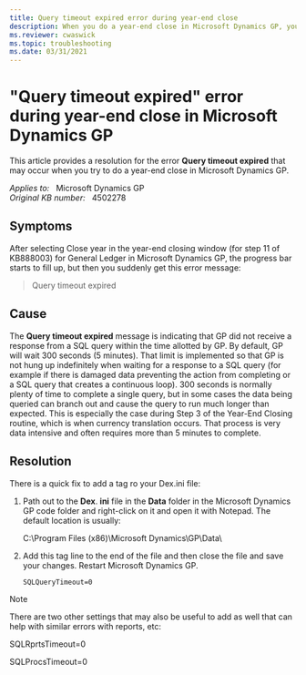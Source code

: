 ```yaml
---
title: Query timeout expired error during year-end close
description: When you do a year-end close in Microsoft Dynamics GP, you may receive an error message that states Query timeout expired. Provides a resolution.
ms.reviewer: cwaswick
ms.topic: troubleshooting
ms.date: 03/31/2021
---
```

# "Query timeout expired" error during year-end close in Microsoft Dynamics GP

This article provides a resolution for the error **Query timeout expired** that may occur when you try to do a year-end close in Microsoft Dynamics GP.

_Applies to:_ &nbsp; Microsoft Dynamics GP  
_Original KB number:_ &nbsp; 4502278

## Symptoms

After selecting Close year in the year-end closing window (for step 11 of KB888003) for General Ledger in Microsoft Dynamics GP, the progress bar starts to fill up, but then you suddenly get this error message:

> Query timeout expired

## Cause

The **Query timeout expired** message is indicating that GP did not receive a response from a SQL query within the time allotted by GP. By default, GP will wait 300 seconds (5 minutes). That limit is implemented so that GP is not hung up indefinitely when waiting for a response to a SQL query (for example if there is damaged data preventing the action from completing or a SQL query that creates a continuous loop). 300 seconds is normally plenty of time to complete a single query, but in some cases the data being queried can branch out and cause the query to run much longer than expected. This is especially the case during Step 3 of the Year-End Closing routine, which is when currency translation occurs. That process is very data intensive and often requires more than 5 minutes to complete.

## Resolution

There is a quick fix to add a tag ro your Dex.ini file:

1. Path out to the **Dex**. **ini** file in the **Data** folder in the Microsoft Dynamics GP code folder and right-click on it and open it with Notepad. The default location is usually:  

   C:\Program Files (x86)\Microsoft Dynamics\GP\Data\

2. Add this tag line to the end of the file and then close the file and save your changes. Restart Microsoft Dynamics GP.

    `SQLQueryTimeout=0`

> [!NOTE]
> There are two other settings that may also be useful to add as well that can help with similar errors with reports, etc:
>
> SQLRprtsTimeout=0
>
> SQLProcsTimeout=0

